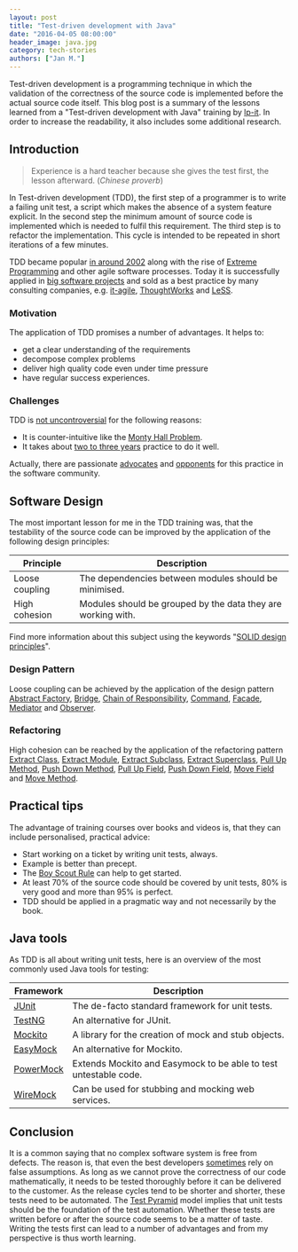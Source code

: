 ```yaml
---
layout: post
title: "Test-driven development with Java"
date: "2016-04-05 08:00:00"
header_image: java.jpg
category: tech-stories
authors: ["Jan M."]
---
```


Test-driven development is a programming technique in which the validation of the correctness of the source code is implemented before the actual source code itself.
This blog post is a summary of the lessons learned from a "Test-driven development with Java" training by [lp-it](http://www.lp-it.de/schulungen/java-test-driven-development-schulung.php3).
In order to increase the readability, it also includes some additional research.

## Introduction

> Experience is a hard teacher because she gives the test first, the lesson afterward. (*Chinese proverb*)

In Test-driven development (TDD), the first step of a programmer is to write a failing unit test, a script which makes the absence of a system feature explicit.
In the second step the minimum amount of source code is implemented which is needed to fulfil this requirement.
The third step is to refactor the implementation.
This cycle is intended to be repeated in short iterations of a few minutes.

TDD became popular [in around 2002](http://c2.com/cgi/wiki?TenYearsOfTestDrivenDevelopment) along with the rise of [Extreme Programming](http://www.extremeprogramming.org/map/project.html) and other agile software processes.
Today it is successfully applied in [big software projects](http://programmers.stackexchange.com/questions/74580/looking-for-case-studies-of-how-tdd-improved-quality-and-or-speed-of-development) and sold as a best practice by many consulting companies, e.g. [it-agile](https://www.it-agile.de/schulungen/agile-entwicklungspraktiken/tdd-camp/), [ThoughtWorks](https://www.thoughtworks.com/de/insights/blog/building-vibrant-software-testing-community-africa) and [LeSS](https://less.works/less/technical-excellence/test-driven-development.html).

### Motivation

The application of TDD promises a number of advantages.
It helps to:

* get a clear understanding of the requirements
* decompose complex problems
* deliver high quality code even under time pressure
* have regular success experiences.

### Challenges

TDD is [not uncontroversial](http://martinfowler.com/articles/is-tdd-dead/) for the following reasons:

* It is counter-intuitive like the [Monty Hall Problem](https://github.com/jmewes/MontyHallProblem).
* It takes about [two to three years](http://developeronfire.com/episode-114-robert-martin-master-craftsman) practice to do it well.

Actually, there are passionate [advocates](http://blog.cleancoder.com/uncle-bob/2016/03/19/GivingUpOnTDD.html) and [opponents](http://beust.com/weblog/2014/05/11/the-pitfalls-of-test-driven-development/) for this practice in the software community.

## Software Design

The most important lesson for me in the TDD training was, that the testability of the source code can be improved by the application of the following design principles:

| Principle     | Description  |
|---------------|---------------|
| Loose coupling     | The dependencies between modules should be minimised. |
| High cohesion     | Modules should be grouped by the data they are working with. |

Find more information about this subject using the keywords "[SOLID design principles](https://www.google.com/search?q%3Dsolid%2Bdesign%2Bprinciples)".

### Design Pattern

Loose coupling can be achieved by the application of the design pattern [Abstract Factory](http://www.tutorialspoint.com/design_pattern/abstract_factory_pattern.htm), [Bridge](http://www.tutorialspoint.com/design_pattern/bridge_pattern.htm), [Chain of Responsibility](http://www.tutorialspoint.com/design_pattern/chain_of_responsibility_pattern.htm), [Command](http://www.tutorialspoint.com/design_pattern/command_pattern.htm), [Facade](http://www.tutorialspoint.com/design_pattern/facade_pattern.htm), [Mediator](http://www.tutorialspoint.com/design_pattern/mediator_pattern.htm) and [Observer](http://www.tutorialspoint.com/design_pattern/observer_pattern.htm).

### Refactoring

High cohesion can be reached by the application of the refactoring pattern [Extract Class](http://refactoring.com/catalog/extractClass.html), [Extract Module](http://refactoring.com/catalog/extractModule.html), [Extract Subclass](http://refactoring.com/catalog/extractSubclass.html), [Extract Superclass](http://refactoring.com/catalog/extractSuperclass.html), [Pull Up Method](http://refactoring.com/catalog/pullUpMethod.html), [Push Down Method](http://refactoring.com/catalog/pushDownMethod.html), [Pull Up Field](http://refactoring.com/catalog/pullUpField.html), [Push Down Field](http://refactoring.com/catalog/pushDownField.html), [Move Field](http://refactoring.com/catalog/moveField.html) and [Move Method](http://refactoring.com/catalog/moveMethod.html).

## Practical tips

The advantage of training courses over books and videos is, that they can include personalised, practical advice:

* Start working on a ticket by writing unit tests, always.
* Example is better than precept.
* The [Boy Scout Rule](http://programmer.97things.oreilly.com/wiki/index.php/The_Boy_Scout_Rule) can help to get started.
* At least 70% of the source code should be covered by unit tests, 80% is very good and more than 95% is perfect.
* TDD should be applied in a pragmatic way and not necessarily by the book.

## Java tools

As TDD is all about writing unit tests, here is an overview of the most commonly used Java tools for testing:

| Framework     | Description  |
|---------------|---------------|
| [JUnit](http://junit.org)      | The de-facto standard framework for unit tests. |
| [TestNG](http://testng.org)      | An alternative for JUnit. |
| [Mockito](http://mockito.org/)   | A library for the creation of mock and stub objects. |
| [EasyMock](http://easymock.org/)   | An alternative for Mockito. |
| [PowerMock](https://github.com/jayway/powermock)   | Extends Mockito and Easymock to be able to test untestable code. |
| [WireMock](http://wiremock.org/)   |Can be used for stubbing and mocking web services. |

## Conclusion

It is a common saying that no complex software system is free from defects.
The reason is, that even the best developers [sometimes](http://programmers.stackexchange.com/questions/185660/is-the-average-number-of-bugs-per-loc-the-same-for-different-programming-languag) rely on false assumptions.
As long as we cannot prove the correctness of our code mathematically, it needs to be tested thoroughly before it can be delivered to the customer.
As the release cycles tend to be shorter and shorter, these tests need to be automated.
The [Test Pyramid](http://martinfowler.com/bliki/TestPyramid.html) model implies that unit tests should be the foundation of the test automation.
Whether these tests are written before or after the source code seems to be a matter of taste.
Writing the tests first can lead to a number of advantages and from my perspective is thus worth learning.
